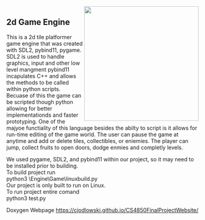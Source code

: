 <img align="right" width="300px" src="./media/header.png">

## 2d Game Engine

This is a 2d tile platformer game engine that was created with SDL2, pybind11, pygame. 
SDL2 is used to handle graphics, input and other low level mangment 
pybind11 incapulates C++ and allows the methods to be called within python scripts. 
Becuase of this the game can be scripted though python allowing for better implementationds and faster prototyping.
One of the majyoe functiality of this language besides the abilty to script is it allows for run-time editing of the game world.
The user can pause the game at anytime and add or delete tiles, collectibles, or eniemies. 
The player can jump, collect fruits to open doors, dodge enmies and completly levels. <br/>
 

We used pygame, SDL2, and pybind11 within our project, so it may need to be installed prior to building. <br/>
To build project run <br/>
  python3 \Engine\Game\linuxbuild.py <br/>
Our project is only built to run on Linux. <br/>
To run project entire comand <br/>
python3 test.py <br/>


Doxygen Webpage
https://cjodlowski.github.io/CS4850FinalProjectWebsite/

